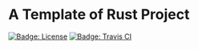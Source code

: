 # A Template of Rust Project

[![Badge: License]](/LICENSE)
[![Badge: Travis CI]](https://travis-ci.com/yangby/template-rust-project)

[Badge: License]: https://img.shields.io/github/license/yangby/template-rust-project.svg
[Badge: Travis CI]: https://img.shields.io/travis/com/yangby/template-rust-project/master.svg
